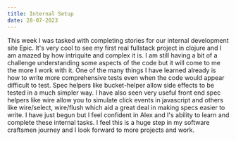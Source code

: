 ```yaml
---
title: Internal Setup
date: 28-07-2023
---
```




This week I was tasked with completing stories for our internal development site Epic. It's very cool to see my first real fullstack project in clojure and I am amazed by how intriquite and complex it is. I am still having a bit of a challenge understanding some aspects of the code but it will come to me the more I work with it. One of the many things I have learned already is how to write more comprehensive tests even when the code would appear difficult to test. Spec helpers like bucket-helper allow side effects to be tested in a much simpler way. I have also seen very useful front end spec helpers like wire allow you to simulate click events in javascript and others like wire/select, wire/flush which aid a great deal in making specs easier to write. I have just begun but I feel confident in Alex and I's ability to learn and complete these internal tasks. I feel this is a huge step in my software craftsmen journey and I look forward to more projects and work.
